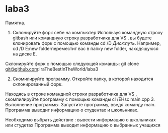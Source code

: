 # laba3
Памятка.
1. Склонируйте форк себе на компьютер
Используя командную строку gitbash или командную строку разработчика для VS , вы будете клонировать форк с помощью команды cd /D *Диск:путь*. Например, cd /D E:new folderпереместит вас в папку new folder, находящуюся на диске E.

Склонируйте форк с помощью следующей команды: git clone git@github.com:IraTheBestInTheWorld/laba3

2. Скомилируйте программу.
Откройте папку, в которой находится склонированный форк.

Находясь в строке командной строки разработчика для VS , скомпилируйте программу с помощью команды cl /EHsc main.cpp 
3. Выполнение программы.
Запустите программу, введя команду main.
Программа выводит информацию о студентах и школьниках.

Необходимо выбрать действие : вывести информацию о школьниках или студетах
Программа выводит информацию о выбранных учащихся

